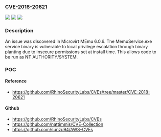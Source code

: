 ### [CVE-2018-20621](https://cve.mitre.org/cgi-bin/cvename.cgi?name=CVE-2018-20621)
![](https://img.shields.io/static/v1?label=Product&message=n%2Fa&color=blue)
![](https://img.shields.io/static/v1?label=Version&message=n%2Fa&color=blue)
![](https://img.shields.io/static/v1?label=Vulnerability&message=n%2Fa&color=brighgreen)

### Description

An issue was discovered in Microvirt MEmu 6.0.6. The MemuService.exe service binary is vulnerable to local privilege escalation through binary planting due to insecure permissions set at install time. This allows code to be run as NT AUTHORITY/SYSTEM.

### POC

#### Reference
- https://github.com/RhinoSecurityLabs/CVEs/tree/master/CVE-2018-20621

#### Github
- https://github.com/RhinoSecurityLabs/CVEs
- https://github.com/nattimmis/CVE-Collection
- https://github.com/sunzu94/AWS-CVEs

